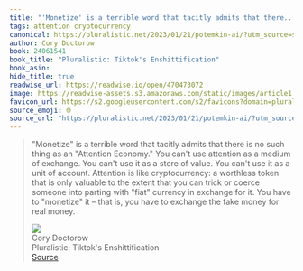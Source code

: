 ```yaml
---
title: "'Monetize' is a terrible word that tacitly admits that there..."
tags: attention cryptocurrency
canonical: https://pluralistic.net/2023/01/21/potemkin-ai/?utm_source=substack&utm_medium=email
author: Cory Doctorow
book: 24061541
book_title: "Pluralistic: Tiktok's Enshittification"
book_asin: 
hide_title: true
readwise_url: https://readwise.io/open/470473072
image: https://readwise-assets.s3.amazonaws.com/static/images/article1.be68295a7e40.png
favicon_url: https://s2.googleusercontent.com/s2/favicons?domain=pluralistic.net
source_emoji: 🌐
source_url: "https://pluralistic.net/2023/01/21/potemkin-ai/?utm_source=substack&utm_medium=email#:~:text=%22Monetize%22%20is%20a,for%20real%20money."
---
```


> "Monetize" is a terrible word that tacitly admits that there is no such thing as an "Attention Economy." You can't use attention as a medium of exchange. You can't use it as a store of value. You can't use it as a unit of account. Attention is like cryptocurrency: a worthless token that is only valuable to the extent that you can trick or coerce someone into parting with "fiat" currency in exchange for it. You have to "monetize" it – that is, you have to exchange the fake money for real money.
> <div class="quoteback-footer"><div class="quoteback-avatar"><img class="mini-favicon" src="https://s2.googleusercontent.com/s2/favicons?domain=pluralistic.net"></div><div class="quoteback-metadata"><div class="metadata-inner"><span style="display:none">FROM:</span><div aria-label="Cory Doctorow" class="quoteback-author"> Cory Doctorow</div><div aria-label="Pluralistic: Tiktok's Enshittification" class="quoteback-title"> Pluralistic: Tiktok's Enshittification</div></div></div><div class="quoteback-backlink"><a target="_blank" aria-label="go to the full text of this quotation" rel="noopener" href="https://pluralistic.net/2023/01/21/potemkin-ai/?utm_source=substack&utm_medium=email#:~:text=%22Monetize%22%20is%20a,for%20real%20money." class="quoteback-arrow"> Source</a></div></div>